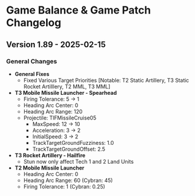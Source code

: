 # Game Balance & Game Patch Changelog

## Version 1.89 - 2025-02-15
### General Changes
- **General Fixes**
    - Fixed Various Target Priorities [Notable: T2 Static Artillery, T3 Static Rocket Artilllery, T2 MML, T3 MML]
- **T3 Mobile Missile Launcher - Spearhead**
    - Firing Tolerance: 5 -> 1
    - Heading Arc Center: 0
    - Heading Arc Range: 120
    - Projectile: TIFMissileCruise05
      - MaxSpeed: 12 -> 10
      - Acceleration: 3 -> 2
      - InitialSpeed: 3 -> 2
      - TrackTargetGroundFuzziness: 1.0
      - TrackTargetGroundOffset: 2.5
- **T3 Rocket Artillery - Hailfire**
    - Stun now only affect Tech 1 and 2 Land Units
- **T2 Mobile Missile Launcher**
    - Heading Arc Center: 0
    - Heading Arc Range: 60 (Cybran: 45)
    - Firing Tolerance: 1 (Cybran: 0.25)
